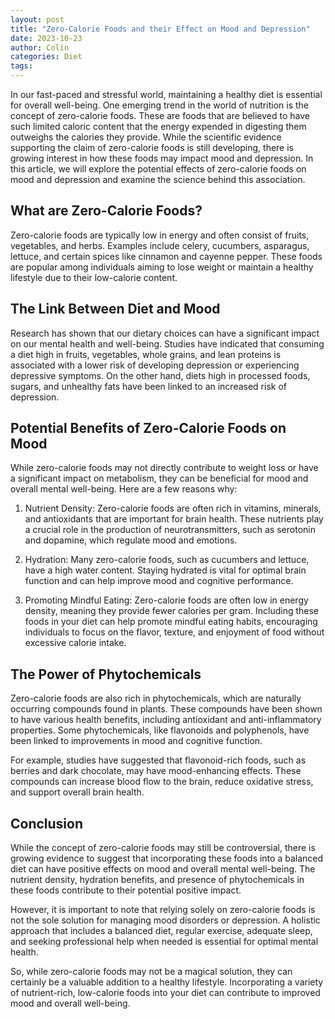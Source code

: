 ```yaml
---
layout: post
title: "Zero-Calorie Foods and their Effect on Mood and Depression"
date: 2023-10-23
author: Colin
categories: Diet
tags: 
---
```


In our fast-paced and stressful world, maintaining a healthy diet is essential for overall well-being. One emerging trend in the world of nutrition is the concept of zero-calorie foods. These are foods that are believed to have such limited caloric content that the energy expended in digesting them outweighs the calories they provide. While the scientific evidence supporting the claim of zero-calorie foods is still developing, there is growing interest in how these foods may impact mood and depression. In this article, we will explore the potential effects of zero-calorie foods on mood and depression and examine the science behind this association.

## What are Zero-Calorie Foods?

Zero-calorie foods are typically low in energy and often consist of fruits, vegetables, and herbs. Examples include celery, cucumbers, asparagus, lettuce, and certain spices like cinnamon and cayenne pepper. These foods are popular among individuals aiming to lose weight or maintain a healthy lifestyle due to their low-calorie content.

## The Link Between Diet and Mood

Research has shown that our dietary choices can have a significant impact on our mental health and well-being. Studies have indicated that consuming a diet high in fruits, vegetables, whole grains, and lean proteins is associated with a lower risk of developing depression or experiencing depressive symptoms. On the other hand, diets high in processed foods, sugars, and unhealthy fats have been linked to an increased risk of depression.

## Potential Benefits of Zero-Calorie Foods on Mood

While zero-calorie foods may not directly contribute to weight loss or have a significant impact on metabolism, they can be beneficial for mood and overall mental well-being. Here are a few reasons why:

1. Nutrient Density: Zero-calorie foods are often rich in vitamins, minerals, and antioxidants that are important for brain health. These nutrients play a crucial role in the production of neurotransmitters, such as serotonin and dopamine, which regulate mood and emotions.

2. Hydration: Many zero-calorie foods, such as cucumbers and lettuce, have a high water content. Staying hydrated is vital for optimal brain function and can help improve mood and cognitive performance.

3. Promoting Mindful Eating: Zero-calorie foods are often low in energy density, meaning they provide fewer calories per gram. Including these foods in your diet can help promote mindful eating habits, encouraging individuals to focus on the flavor, texture, and enjoyment of food without excessive calorie intake.

## The Power of Phytochemicals

Zero-calorie foods are also rich in phytochemicals, which are naturally occurring compounds found in plants. These compounds have been shown to have various health benefits, including antioxidant and anti-inflammatory properties. Some phytochemicals, like flavonoids and polyphenols, have been linked to improvements in mood and cognitive function.

For example, studies have suggested that flavonoid-rich foods, such as berries and dark chocolate, may have mood-enhancing effects. These compounds can increase blood flow to the brain, reduce oxidative stress, and support overall brain health.

## Conclusion

While the concept of zero-calorie foods may still be controversial, there is growing evidence to suggest that incorporating these foods into a balanced diet can have positive effects on mood and overall mental well-being. The nutrient density, hydration benefits, and presence of phytochemicals in these foods contribute to their potential positive impact.

However, it is important to note that relying solely on zero-calorie foods is not the sole solution for managing mood disorders or depression. A holistic approach that includes a balanced diet, regular exercise, adequate sleep, and seeking professional help when needed is essential for optimal mental health.

So, while zero-calorie foods may not be a magical solution, they can certainly be a valuable addition to a healthy lifestyle. Incorporating a variety of nutrient-rich, low-calorie foods into your diet can contribute to improved mood and overall well-being.